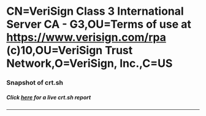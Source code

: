 # CN=VeriSign Class 3 International Server CA - G3,OU=Terms of use at https://www.verisign.com/rpa (c)10,OU=VeriSign Trust Network,O=VeriSign\, Inc.,C=US
### Snapshot of crt.sh
##### Click [here](https://crt.sh/?q=Serial_19DFE93EEFAA2E75D476F3FDB16EF709) for a live crt.sh report

---

